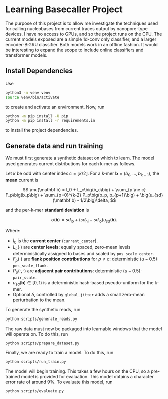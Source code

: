 # Learning Basecaller Project

The purpose of this project is to allow me investigate the techniques used for calling nucleobases from current traces output by nanopore-type devices. I have no access to GPUs, and so the project runs on the CPU. The current models exposed are a simple 1d-conv only classifier, and a larger encoder-BiGRU classifier. Both models work in an offline fashion. It would be interesting to expand the scope to include online classifiers and transformer models.

## Install Dependencies

Use

```bash
python3 -m venv venv
source venv/bin/activate
```

to create and activate an environment. Now, run

```bash
python -m pip install -U pip
python -m pip install -r requirements.in
```

to install the project dependencies.

## Generate data and run training

We must first generate a synthetic dataset on which to learn. The model used generates current distributions for each k-mer as follows.

Let $k$ be odd with center index $c=\lfloor k/2 \rfloor$.
For a k-mer $\mathbf{b}=(b_0,\dots,b_{k-1})$, the **mean** current is

$$
\mu(\mathbf b) = I_0 + L_c\big(b_c\big) + \sum_{p \ne c} F_p\big(b_p\big) + \sum_{p=0}^{k-2} P_p\big(b_p, b_{p+1}\big) + \big(u_{sd}(\mathbf b) - 1/2\big)\delta,
$$

and the per-k-mer **standard deviation** is

$$
\sigma(\mathbf b)
= sd_{\mathrm{lo}} + \big(sd_{\mathrm{hi}} - sd_{\mathrm{lo}}\big) u_{sd}(\mathbf b).
$$

Where:

- $I_0$ is the **current center** (``current_center``).
- $L_c(\cdot)$ are **center levels**: equally spaced, zero-mean levels deterministically assigned to bases and scaled by ``pos_scale_center``.
- $F_p(\cdot)$ are **flank position contributions** for $p \ne c$: deterministic $(u-0.5)\cdot$ ``pos_scale_flank``.
- $P_p(\cdot,\cdot)$ are **adjacent pair contributions**: deterministic $(u-0.5)\cdot$ ``pair_scale``.
- $u_{sd}(\mathbf b)\in[0,1)$ is a deterministic hash-based pseudo-uniform for the k-mer.
- Optional $\delta$, controlled by ``global_jitter`` adds a small zero-mean perturbation to the mean.

To generate the synthetic reads, run

```bash
python scripts/generate_reads.py
```

The raw data must now be packaged into learnable windows that the model will operate on. To do this, run

```bash
python scripts/prepare_dataset.py
```

Finally, we are ready to train a model. To do this, run

```bash
python scripts/run_train.py
```

The model will begin training. This takes a few hours on the CPU, so a pre-trained model is provided for evaluation. This model obtains a character error rate of around 9\%. To evaluate this model, run

```bash
python scripts/evaluate.py
```
